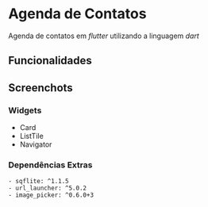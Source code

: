 # Agenda de Contatos
Agenda de contatos em *flutter* utilizando a linguagem *dart*

## Funcionalidades

## Screenchots

### Widgets
 - Card
 - ListTile
 - Navigator

### Dependências Extras
    - sqflite: ^1.1.5
    - url_launcher: ^5.0.2
    - image_picker: ^0.6.0+3

